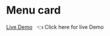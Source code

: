 # Menu card
[Live Demo](https://triffycodes.github.io/Menu-Card-Html-and-CSS/) &nbsp; :point_left: Click here for live Demo
